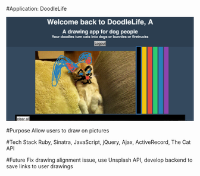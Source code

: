 #Application: DoodleLife

![Doodle Life](DoodleLifeHeroku.png)

#Purpose
Allow users to draw on pictures

#Tech Stack
Ruby, Sinatra, JavaScript, jQuery, Ajax, ActiveRecord, The Cat API

#Future
Fix drawing alignment issue, use Unsplash API, develop backend to save links to user drawings
